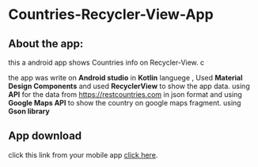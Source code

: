 # Countries-Recycler-View-App

## About the app:
this a android app shows Countries info on Recycler-View.  c

the app was write on **Android studio** in **Kotlin** languege , Used **Material Design Components** and used **RecyclerView** to show the app data.
using **API** for the data from https://restcountries.com in json format and using **Google Maps API** to show the country on google maps fragment.
using **Gson library**

## App download
click this link from your mobile app [click here](https://github.com/nikaloamashvili/Countries-Recycler-View/blob/main/app-debug.apk).
